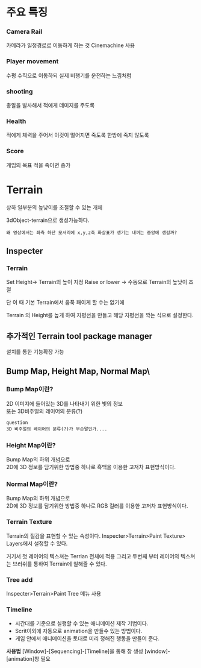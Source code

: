 # 주요 특징
### Camera Rail
카메라가 일정경로로 이동하게 하는 것
Cinemachine 사용

### Player movement
수평 수직으로 이동하되 실제 비행기를 운전하는 느낌처럼

### shooting
총알을 발사해서 적에게 데미지를 주도록

### Health
적에게 체력을 주어서 이것이 떨어지면 죽도록
한방에 죽지 않도록

### Score
게임의 목표 적을 죽이면 증가



# Terrain
상하 일부분의 높낮이를 조절할 수 있는 개체

3dObject-terrain으로 생성가능하다.

```question 
왜 영상에서는 좌측 하단 모서리에 x,y,z축 화살표가 생기는 내꺼는 중앙에 생길까?
```

## Inspecter
### Terrain
Set Height-> Terrain의 높이 지정
Raise or lower -> 수동으로 Terrain의 높낮이 조절

단 이 때 기본 Terrain에서 움푹 패이게 할 수는 없기에

Terrain 의 Height를 높게 하여 지평선을 만들고
해당 지평선을 깍는 식으로 설정한다.

## 추가적인 Terrain tool package manager 
설치를 통한 기능확장 가능

## Bump Map, Height Map, Normal Map\
### Bump Map이란?
2D 이미지에 들어있는 3D를 나타내기 위한 빛의 정보<br>
또는 3D비주얼의 레이어의 분류(?)


```
question
3D 비주얼의 레이어의 분류(?)가 무슨말인가....
```
### Height Map이란?
Bump Map의 하위 개념으로<br>
2D에 3D 정보를 담기위한 방법중 하나로 흑백을 이용한 고저차 표현방식이다.

### Normal Map이란?
Bump Map의 하위 개념으로<br>
2D에 3D 정보를 담기위한 방법중 하나로 RGB 컬러를 이용한 고저차 표현방식이다.


### Terrain Texture
Terrain의 질감을 표현할 수 있는 속성이다.
Inspecter>Terrain>Paint Texture> Layers에서 설정할 수 있다.

거기서 첫 레이어의 텍스쳐는 Terrian 전체에 적용
그리고 두번째 부터 레이어의 텍스쳐는 브러쉬를 통하여 Terrain에 칠해줄 수 있다.

### Tree add
Inspecter>Terrain>Paint Tree 메뉴 사용

### Timeline
* 시간대를 기준으로 실행할 수 있는 애니메이션 제작 기법이다.
* Scrit이외에 자동으로 animation을 만들수 있는 방법이다.
* 게임 안에서 애니메이션을 토대로 미리 정해진 행동을 만들어 준다.

<b>사용법</b>
[Window]-[Sequencing]-[Timeline]을 통해 창 생성
[window]-[animation]창 필요